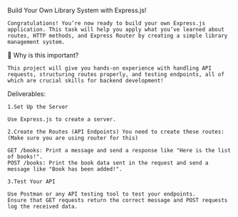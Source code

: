 Build Your Own Library System with Express.js!

    Congratulations! You’re now ready to build your own Express.js application. This task will help you apply what you’ve learned about routes, HTTP methods, and Express Router by creating a simple library management system.

📌 Why is this important?

    This project will give you hands-on experience with handling API requests, structuring routes properly, and testing endpoints, all of which are crucial skills for backend development!

Deliverables:

    1.Set Up the Server

    Use Express.js to create a server.

    2.Create the Routes (API Endpoints) You need to create these routes:(Make sure you are using router for this)

    GET /books: Print a message and send a response like "Here is the list of books!".
    POST /books: Print the book data sent in the request and send a message like "Book has been added!".

    3.Test Your API

    Use Postman or any API testing tool to test your endpoints.
    Ensure that GET requests return the correct message and POST requests log the received data.
